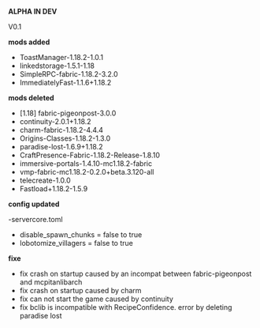 **ALPHA IN DEV**

V0.1

**mods added**

* ToastManager-1.18.2-1.0.1
* linkedstorage-1.5.1-1.18
* SimpleRPC-fabric-1.18.2-3.2.0
* ImmediatelyFast-1.1.6+1.18.2
 
**mods deleted**

* [1.18] fabric-pigeonpost-3.0.0
* continuity-2.0.1+1.18.2
* charm-fabric-1.18.2-4.4.4
* Origins-Classes-1.18.2-1.3.0
* paradise-lost-1.6.9+1.18.2
* CraftPresence-Fabric-1.18.2-Release-1.8.10
* immersive-portals-1.4.10-mc1.18.2-fabric
* vmp-fabric-mc1.18.2-0.2.0+beta.3.120-all
* telecreate-1.0.0
* Fastload+1.18.2-1.5.9

**config updated**

-servercore.toml
* disable_spawn_chunks = false to true
* lobotomize_villagers = false to true

**fixe**

* fix crash on startup caused by an incompat between fabric-pigeonpost and mcpitanlibarch
* fix crash on startup caused by charm
* fix can not start the game caused by continuity
* fix bclib is incompatible with RecipeConfidence. error by deleting paradise lost